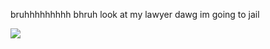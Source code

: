 bruhhhhhhhhh bhruh look at my lawyer dawg im going to jail

![](https://i.pinimg.com/originals/31/30/14/3130140512482f22e11379d6262b2801.gif)
